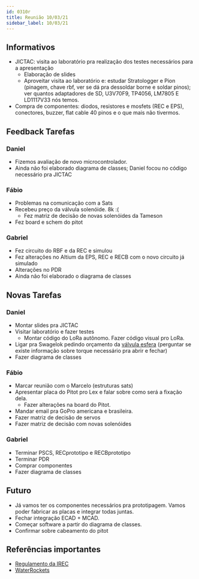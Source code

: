 ```yaml
---
id: 0310r
title: Reunião 10/03/21
sidebar_label: 10/03/21
---
```


## Informativos
- JICTAC: visita ao laboratório pra realização dos testes necessários para a apresentação
    - Elaboração de slides
    - Aproveitar visita ao laboratório e: estudar Stratologger e Pion (pinagem, chave rbf, ver se dá pra dessoldar borne e soldar pinos); ver quantos adaptadores de SD, U3V70F9, TP4056, LM7805 E LD1117V33 nós temos. 
- Compra de componentes: diodos, resistores e mosfets (REC e EPS), conectores, buzzer, flat cable 40 pinos e o que mais não tivermos.
## Feedback Tarefas
### Daniel
- Fizemos avaliação de novo microcontrolador. 
- Ainda não foi elaborado diagrama de classes; Daniel focou no código necessário pra JICTAC

### Fábio
- Problemas na comunicação com a Sats
- Recebeu preço da válvula solenóide. 8k :(
    - Fez matriz de decisão de novas solenóides da Tameson
- Fez board e schem do pitot

### Gabriel
- Fez circuito do RBF e da REC e simulou
- Fez alterações no Altium da EPS, REC e RECB com o novo circuito já simulado
- Alterações no PDR
- Ainda não foi elaborado o diagrama de classes

## Novas Tarefas
### Daniel
- Montar slides pra JICTAC
- Visitar laboratório e fazer testes
    - Montar código do LoRa autônomo. Fazer código visual pro LoRa.
- Ligar pra Swagelok pedindo orçamento da [válvula esfera](https://www.swagelok.com/en/catalog/Product/Detail?part=SS-45TF8) (perguntar se existe informação sobre torque necessário pra abrir e fechar)
- Fazer diagrama de classes

### Fábio
- Marcar reunião com o Marcelo (estruturas sats)
- Apresentar placa do Pitot pro  Lex e falar sobre como será a  fixação dela.
    - Fazer alterações na board do Pitot.
- Mandar email pra GoPro americana e brasileira.
- Fazer matriz de decisão de servos
- Fazer matriz de decisão com novas solenóides

### Gabriel
- Terminar PSCS, RECprototipo e RECBprototipo
- Terminar PDR
- Comprar componentes
- Fazer diagrama de classes

## Futuro
- Já vamos ter os componentes necessários pra prototipagem. Vamos poder fabricar as placas e integrar todas juntas.
- Fechar integração ECAD + MCAD.
- Começar software a partir do diagrama de classes.
- Confirmar sobre cabeamento do pitot

## Referências importantes
- [Regulamento da IREC](https://www.soundingrocket.org/sa-cup-documents--forms.html)
- [WaterRockets](http://www.aircommandrockets.com/day179.htm)